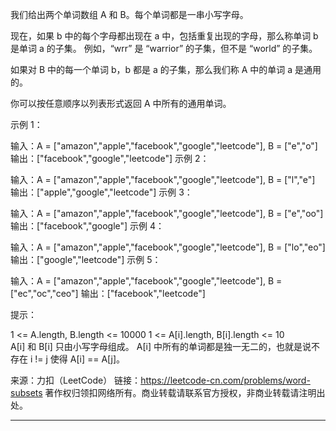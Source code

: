 我们给出两个单词数组 A 和 B。每个单词都是一串小写字母。

现在，如果 b 中的每个字母都出现在 a 中，包括重复出现的字母，那么称单词 b 是单词 a 的子集。 例如，“wrr” 是 “warrior” 的子集，但不是 “world” 的子集。

如果对 B 中的每一个单词 b，b 都是 a 的子集，那么我们称 A 中的单词 a 是通用的。

你可以按任意顺序以列表形式返回 A 中所有的通用单词。

示例 1：

输入：A = ["amazon","apple","facebook","google","leetcode"], B = ["e","o"]
输出：["facebook","google","leetcode"]
示例 2：

输入：A = ["amazon","apple","facebook","google","leetcode"], B = ["l","e"]
输出：["apple","google","leetcode"]
示例 3：

输入：A = ["amazon","apple","facebook","google","leetcode"], B = ["e","oo"]
输出：["facebook","google"]
示例 4：

输入：A = ["amazon","apple","facebook","google","leetcode"], B = ["lo","eo"]
输出：["google","leetcode"]
示例 5：

输入：A = ["amazon","apple","facebook","google","leetcode"], B = ["ec","oc","ceo"]
输出：["facebook","leetcode"]
 

提示：

1 <= A.length, B.length <= 10000
1 <= A[i].length, B[i].length <= 10
A[i] 和 B[i] 只由小写字母组成。
A[i] 中所有的单词都是独一无二的，也就是说不存在 i != j 使得 A[i] == A[j]。

来源：力扣（LeetCode）
链接：https://leetcode-cn.com/problems/word-subsets
著作权归领扣网络所有。商业转载请联系官方授权，非商业转载请注明出处。

----

